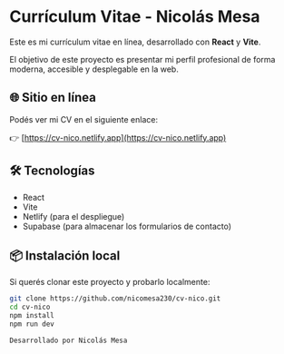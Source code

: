 # Currículum Vitae - Nicolás Mesa

Este es mi currículum vitae en línea, desarrollado con **React** y **Vite**.

El objetivo de este proyecto es presentar mi perfil profesional de forma moderna, accesible y desplegable en la web.

## 🌐 Sitio en línea

Podés ver mi CV en el siguiente enlace:

👉 [https://cv-nico.netlify.app](https://cv-nico.netlify.app)

## 🛠 Tecnologías

- React
- Vite
- Netlify (para el despliegue)
- Supabase (para almacenar los formularios de contacto)

## 📦 Instalación local

Si querés clonar este proyecto y probarlo localmente:

```bash
git clone https://github.com/nicomesa230/cv-nico.git
cd cv-nico
npm install
npm run dev

Desarrollado por Nicolás Mesa